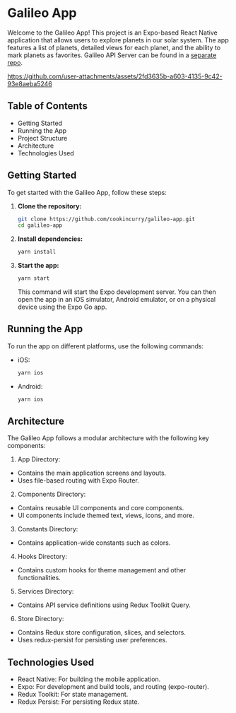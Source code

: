 # Galileo App

Welcome to the Galileo App! This project is an Expo-based React Native application that allows users to explore planets in our solar system. The app features a list of planets, detailed views for each planet, and the ability to mark planets as favorites.
Galileo API Server can be found in a [separate repo](https://github.com/yosoyafa/galileo-server).

https://github.com/user-attachments/assets/2fd3635b-a603-4135-9c42-93e8aeba5246

## Table of Contents

- Getting Started
- Running the App
- Project Structure
- Architecture
- Technologies Used

## Getting Started

To get started with the Galileo App, follow these steps:

1. **Clone the repository:**

   ```sh
   git clone https://github.com/cookincurry/galileo-app.git
   cd galileo-app
   ```

2. **Install dependencies:**

    ```sh
   yarn install
   ```

3. **Start the app:**

    ```sh
   yarn start
   ```
   This command will start the Expo development server. You can then open the app in an iOS simulator, Android emulator, or on a physical device using the Expo Go app.

## Running the App

To run the app on different platforms, use the following commands:

- iOS:
   ```sh
   yarn ios
   ```

- Android:
   ```sh
   yarn ios
   ```

## Architecture
The Galileo App follows a modular architecture with the following key components:

1. App Directory:

- Contains the main application screens and layouts.
- Uses file-based routing with Expo Router.

2. Components Directory:

- Contains reusable UI components and core components.
- UI components include themed text, views, icons, and more.

3. Constants Directory:

- Contains application-wide constants such as colors.

4. Hooks Directory:

- Contains custom hooks for theme management and other functionalities.

5. Services Directory:

- Contains API service definitions using Redux Toolkit Query.

6. Store Directory:

- Contains Redux store configuration, slices, and selectors.
- Uses redux-persist for persisting user preferences.

## Technologies Used
- React Native: For building the mobile application.
- Expo: For development and build tools, and routing (expo-router).
- Redux Toolkit: For state management.
- Redux Persist: For persisting Redux state.
